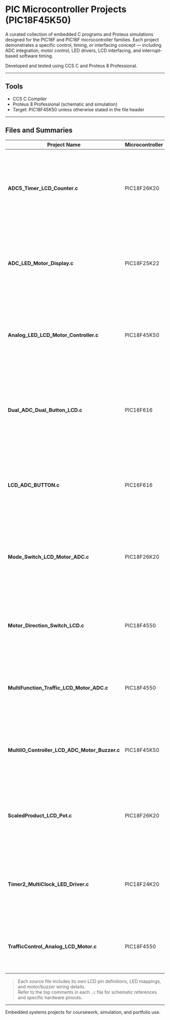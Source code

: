# PIC Microcontroller Projects (PIC18F45K50)

A curated collection of embedded C programs and Proteus simulations designed for the PIC18F and PIC16F microcontroller families.
Each project demonstrates a specific control, timing, or interfacing concept — including ADC integration, motor control, LED drivers, LCD interfacing, and interrupt-based software timing.

Developed and tested using CCS C and Proteus 8 Professional.

---

## Tools

- CCS C Compiler 
- Proteus 8 Professional (schematic and simulation)
- Target: PIC18F45K50 unless otherwise stated in the file header

---

## Files and Summaries

| Project Name | Microcontroller | Description |
|---------------|----------------|--------------|
| **ADC5_Timer_LCD_Counter.c** | PIC18F26K20 | Timer2-driven round-robin ADC scan (AN0–AN4) with LCD output and event counter. Demonstrates periodic sampling and interrupt control. |
| **ADC_LED_Motor_Display.c** | PIC18F25K22 | Three-pot LCD readout, LED bar display, and button-cycled motor state machine. Shows ADC scaling and user input handling. |
| **Analog_LED_LCD_Motor_Controller.c** | PIC18F45K50 | Multifunction controller: reads AN0–AN2, displays on LCD and LEDs, includes button-driven motor modes and Knight Rider LED sequence. |
| **Dual_ADC_Dual_Button_LCD.c** | PIC16F616 | Two ADC channels displayed on LCD with two buttons triggering separate functions and counters. Simple dual-input demonstration. |
| **LCD_ADC_BUTTON.c** | PIC16F616 | Basic demonstration of ADC input and button-based LCD interaction. Ideal for introductory testing of input/output flow. |
| **Mode_Switch_LCD_Motor_ADC.c** | PIC18F26K20 | Four operational modes via input switches: show ADC, drive motor CW, drive motor CCW, and Knight Rider LED animation. |
| **Motor_Direction_Switch_LCD.c** | PIC18F4550 | Reads RB4–RB7 as a 4-bit command to drive motor clockwise, anticlockwise, or stop, with LCD displaying the current state. |
| **MultiFunction_Traffic_LCD_Motor_ADC.c** | PIC18F4550 | Combined system with traffic light logic, motor control, and multiple ADC readings displayed on LCD. |
| **MultiIO_Controller_LCD_ADC_Motor_Buzzer.c** | PIC18F45K50 | Multi-I/O controller integrating LCD display, ADC inputs, motor drive, and buzzer output — a full system demonstration. |
| **ScaledProduct_LCD_Pot.c** | PIC18F26K20 | Demonstrates arithmetic and function parameter passing: calculates (16 × 15 × pot value) and displays the result on LCD. |
| **Timer2_MultiClock_LED_Driver.c** | PIC18F24K20 | Timer2 ISR updates eight independent “software clocks” toggling RC0–RC7 at unique frequencies. Example of multitasking via interrupts. |
| **TrafficControl_Analog_LCD_Motor.c** | PIC18F4550 | Simulates traffic control sequence using dual light sets, LCD status display, ADC input, and motor drive. |

> Each source file includes its own LCD pin definitions, LED mappings, and motor/buzzer wiring details.  
> Refer to the top comments in each `.c` file for schematic references and specific hardware pinouts.

---

Embedded systems projects for coursework, simulation, and portfolio use.  
